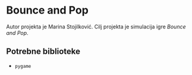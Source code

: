 # Bounce and Pop
Autor projekta je Marina Stojilković. Cilj projekta je simulacija igre *Bounce and Pop*.

## Potrebne biblioteke
- `pygame`
